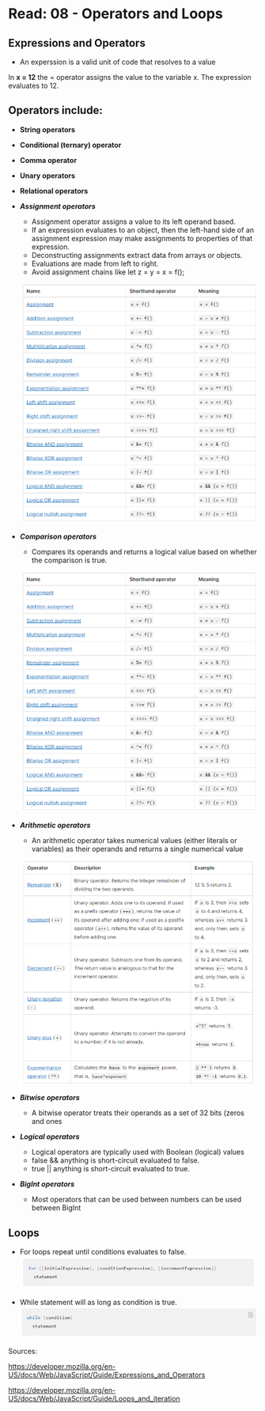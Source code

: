 # Read: 08 - Operators and Loops

## Expressions and Operators

* An experssion is a valid unit of code that resolves to a value

In __x = 12__ the = operator assigns the value to the variable x. The expression evaluates to 12.

## Operators include:
* __String operators__
* __Conditional (ternary) operator__
* __Comma operator__
* __Unary operators__
* __Relational operators__

* ___Assignment operators___
    * Assignment operator assigns a value to its left operand based.
    * If an expression evaluates to an object, then the left-hand side of an assignment expression may make assignments to properties of that expression.
    * Deconstructing assignments extract data from  arrays or objects.
    * Evaluations are made from left to right.
    * Avoid assignment chains like let z = y = x = f();

    ![Assignments](images/assignments.png)

* ___Comparison operators___
    * Compares its operands and returns a logical value based on whether the comparison is true.

    ![Comaparison](images/comparison.png)

* ___Arithmetic operators___
    * An arithmetic operator takes numerical values (either literals or variables) as their operands and returns a single numerical value

    ![Arithmetic](images/Arithmetic.png)

* ___Bitwise operators___
    * A bitwise operator treats their operands as a set of 32 bits (zeros and ones

* ___Logical operators___
    * Logical operators are typically used with Boolean (logical) values
    * false && anything is short-circuit evaluated to false.
    * true || anything is short-circuit evaluated to true.

* ___BigInt operators___

    * Most operators that can be used between numbers can be used between BigInt

## Loops 

* For loops repeat until conditions evaluates to false.
    ![forloop](images/for-statement.png)

* While statement will as long as condition is true.
    ![whileloop](images/while-statement.png)








Sources: 

https://developer.mozilla.org/en-US/docs/Web/JavaScript/Guide/Expressions_and_Operators

https://developer.mozilla.org/en-US/docs/Web/JavaScript/Guide/Loops_and_iteration







